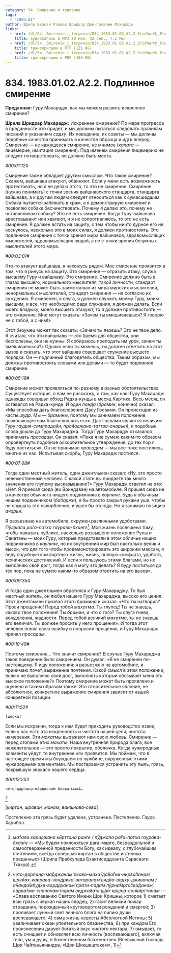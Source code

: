 ```yaml
---
category: 54. Смирение и терпение
tags:
  - "1983.01"
author: Шрила Бхакти Ракшак Шридхар Дев-Госвами Махарадж
links:
  - href: /dl/54._Smirenie_i_terpenie/834_1983.01.02.A2.2_SridharMj_Podlinnoe_smirenie.mp3
    title: аудиозапись в MP3 (9 мин. 42 сек., 7,1 МБ)
  - href: /dl/54._Smirenie_i_terpenie/834_1983.01.02.A2.2_SridharMj_Podlinnoe_smirenie.rtf
    title: транскрипцию в RTF (121 КБ)
  - href: /dl/54._Smirenie_i_terpenie/834_1983.01.02.A2.2_SridharMj_Podlinnoe_smirenie.pdf
    title: транскрипцию в PDF (156 КБ)
---
```


# 834. 1983.01.02.A2.2. Подлинное смирение

**Преданная:** Гуру Махарадж, как мы можем развить искреннее смирение?

**Шрила Шридхар Махарадж:** Искреннее смирение? По мере прогресса в преданности это придет, и мы должны пытаться следовать правилам писаний и указаниям *садху*. Их поведение, их советы — мы должны подобные качества принимать в качестве образца и идти вперед. Смирение — не кажущееся смирение, не мнимое (*капата* — лицемерие, имитация смирения). Под именем смирения лицемерию не следует потворствовать, не должно быть места.

*#00:01:12#*

Смирение также обладает другим смыслом. Что такое смирение? Скажем, вайшнава атакуют, обвиняют. Если у меня есть возможность протестовать, но я не делаю этого, то это не смирение. Смирение [нужно понимать] с точки зрения вайшнавского стандарта, стандарта вайшнава, а к другим людям следует относиться как к сумасшедшим. Собака пытается забежать в храм, а я демонстрирую смирение и позволяю собаке бесчинствовать. Почему я делаю это, почему не останавливаю собаку? Это не есть смирение. Когда Гуру-вайшнава арестовывают или хватают, и я не сопротивляюсь, то это не есть смирение. Я должен встать на защиту, с тем чтобы ничто дурное его не коснулось, насколько это в моих силах, я должен противостоять. Это подлинное смирение с точки зрения мира вайшнавов, здравомыслящих мыслителей, здравомыслящих людей, а не с точки зрения безумных мыслителей этого мира.

*#00:03:01#*

Кто-то атакует вайшнава, я нахожусь рядом. Мое смирение проявится в том, что я ринусь на защиту. Это смирение — отразить атаку, служа высшему Гуру и вайшнаву. Это смирение. Смирение должно быть в глазах высшего, нормального мыслителя, такой личности, стандарт смирения не может быть заимствован из мира мирских мыслителей, ненормальных мыслителей, стандарт смирения — не согласно их суждению. Я смиренен, я слуга, я должен служить моему Гуру, моим высшим, и все, что необходимо ради служения, я должен делать. Если моего владыку, моего высшего атакуют, то я должен противостоять — это смирение. Мне могут сказать: «Зачем ты вмешиваешься? Я говорю не с тобой, а с ним!»

Этот безумец может так сказать: «Зачем ты лезешь? Это не твое дело. Я считаю, что эти вайшнавы — это бремя для общества, они бесполезны, они не нужны. Я собираюсь преподать им урок, зачем ты вмешиваешься?» Однако если ты можешь, ты должен ответить на этот вызов и сказать, что этот вайшнав совершает служение высшего порядка. Он — подлинный благодетель общества. Таким образом, мы должны противостоять словами или делами — то будет подлинное смирение.

*#00:05:16#*

Смирение может проявляться по-разному в разных обстоятельствах. Существует история, я вам ее расскажу, о том, как наш Гуру Махарадж однажды совершал обход Радха-кунды в месяц Картика. Весь месяц он оставался на Радха-кунде. И один *панда* (*брамин*, конечно) сказал: «Мы способны дать благословение Дасу Госвами. Он происходил из касты *шудр*. Мы — *брамины*, поэтому мы занимаем положение, позволяющее нам благословлять его». Дас Госвами является великим Гуру *гаудия-сампрадайи*, *прайоджана-таттва-ачарьей*, и подобные слова дошли до Гуру Махараджа. Тогда Гуру Махарадж отказался принимать *прасадам*. Он сказал: «Пока я не сумею каким-то образом опровергнуть подобное оскорбительное утверждение, до тех пор я буду поститься». Он не принимал *прасадам* — мы все тоже постились, многие из нас. Испытывая скорбь, Гуру Махарадж постился.

*#00:07:08#*

Тогда один местный житель, один джентльмен сказал: «Ну, это просто невежественный человек. С какой стати вы придаете так много значения его глупому высказыванию?» Гуру Махарадж ответил на это: «Нет. Я приехал сюда (во Вриндаван) на автомобиле. Я пришел сюда не в качестве обычного нищего подвижника в *каупине*. Будь я обычным нищим подвижником (*бабаджи*), я бы просто закрыл руками уши, чтобы не слышать это оскорбление, и ушел бы отсюда. Но я занимаю позицию *ачарьи*.

Я разъезжаю на автомобиле, окружен различными удобствами. *Пӯджала ра̄га-патха гаурава-бхан̇ге*[^_ftn1]. Моя жизнь посвящена тому, чтобы показать публике, насколько возвышено положение Рупы и Санатаны — моих Гуру, которые представали в этом обличье нищих подвижников в *каупине*, но их внутренний мир был настолько велик и высок, что для того чтобы продемонстрировать это широким массам, я веду подобную комфортную жизнь, жизнь, полную комфорта, удобств, технических достижений. И если я пользуюсь этими благами, но не выполняю свой долг, тогда как я могу это делать? Я буду поститься до тех пор, пока не сумею каким-то образом ответить на его вызов».

*#00:09:35#*

И тогда один джентльмен обратился к Гуру Махараджу. То был местный житель, он любил нашего Гуру Махараджа, высоко его ценил. Этот джентльмен призвал этого *брамина* и сказал: «Что ты натворил? Проси прощение! Перед тобой *махатма*. Ты глупец! Ты не знаешь, каково твое положение! Ты *брамин*, и что с того? Ты слуга гнева, вожделения, жадности. Перед тобой великий *махатма*, ты не знаешь его величия. Ты должен просить у него прощения». И тогда этот человек понял свою ошибку и попросил прощения, и Гуру Махарадж принял *прасадам*.

*#00:10:49#*

Поэтому смирение… Что значит смирение? В случае Гуру Махараджа такое поведение было смирением. Он думал: «Я не смиренен по-настоящему. Я ищу положения: я разъезжаю на автомобиле, я принимаю почет, выражение почтения. Какой смысл в этом положении, если я не выполняю свой долг, выполнять который обязывает меня это высокое положение?» Поэтому смирение может быть проявлено и оценено и таким образом также. Это относительное явление, не абсолютное, конкретное выражение смирения зависит от нашей конкретной позиции.

*#00:11:52#*

    [шлока]

Если мы искренни, тогда к нам будет приходить руководство извне, если у нас есть эта искренность и чистота нашей цели, чистота намерения. Эти *махатмы* выражают нам свою любовь. Смирение — перед стопами этих *махатм*. Наша внутренняя природа блага́, все нежелательное — это просто покрытие, оболочка. Когда чужеродные элементы уйдут, то внутреннее «я» проявится. Мы поймем, что в настоящее время мы блуждаем по чужбине, окруженные этими чужеродными элементами. Мы постараемся устранить эту пыль, грязь, покрывшую зеркало нашего сердца.

*#00:13:25#*

    чето-дарпан̣а-ма̄рджанам̇ бхава-маха̄…
[^_ftn2]

[*киртан, шраван, манам, ваишнава-сева*]

Постепенно эта грязь будет удалена, устранена. Постепенно. Гаура Харибол.



[^_ftn1]: *ма̄тала хариджана кӣрттана ран̇ге / пӯджала ра̄га-патха гаурава-бхан̇ге* — «Мы будем поклоняться рага-марге, безраздельной и самоотверженной преданности Богу, как идеалу, с глубочайшим почтением, всегда совершая киртан в обществе истинных преданных» (Шрила Прабхупада Бхактисиддханта Сарасвати Тхакур).

[^_ftn2]: *чето-дарпан̣а-ма̄рджанам̇ бхава-маха̄-да̄ва̄гни-нирва̄пан̣ам̇, ш́рейах̣-каирава-чандрика̄-витаран̣ам̇ видйа̄-вадху-джӣванам̇ / а̄нанда̄мбудхи-варддханам̇ прати-падам̇ пӯрн̣а̄мр̣та̄сва̄данам̇, сарва̄тма-снапанам̇ парам̇ виджайате ш́рӣ-кр̣ш̣н̣а-сан̇кӣрттанам* — «Слава воспеванию Святого Имени Шри Кришны, которое 1) сметает всю грязь с зеркал наших сердец; 2) гасит великий пожар страдания, порожденный круговоротом рождений и смертей; 3) проливает лунный свет вечного блага на лилию души воспевающего; 4) сама жизнь невесты Абсолютной Истины; 5) увеличивает океан упоительного блаженства; 6) при каждом Его произнесении дарует богатый вкус чистого нектара; 7) омывает, то есть очищает и обновляет всю личность [воспевающего], включая тело, ум и душу, в божественном блаженстве» (Всевышний Господь Шри Чайтаньячандра, «Шри Шикшаштакам», 1)

